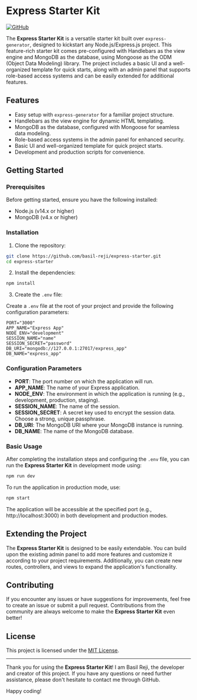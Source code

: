 # Express Starter Kit

[![GitHub](https://img.shields.io/badge/GitHub-basil--reji-blue.svg)](https://github.com/basil-reji)

The **Express Starter Kit** is a versatile starter kit built over `express-generator`, designed to kickstart any Node.js/Express.js project. This feature-rich starter kit comes pre-configured with Handlebars as the view engine and MongoDB as the database, using Mongoose as the ODM (Object Data Modeling) library. The project includes a basic UI and a well-organized template for quick starts, along with an admin panel that supports role-based access systems and can be easily extended for additional features.

## Features

- Easy setup with `express-generator` for a familiar project structure.
- Handlebars as the view engine for dynamic HTML templating.
- MongoDB as the database, configured with Mongoose for seamless data modeling.
- Role-based access systems in the admin panel for enhanced security.
- Basic UI and well-organized template for quick project starts.
- Development and production scripts for convenience.

## Getting Started

### Prerequisites

Before getting started, ensure you have the following installed:

- Node.js (v14.x or higher)
- MongoDB (v4.x or higher)

### Installation

1. Clone the repository:

```bash
git clone https://github.com/basil-reji/express-starter.git
cd express-starter
```

2. Install the dependencies:

```bash
npm install
```

3. Create the `.env` file:

Create a `.env` file at the root of your project and provide the following configuration parameters:

```dotenv
PORT="3000"
APP_NAME="Express App"
NODE_ENV="development"
SESSION_NAME="name"
SESSION_SECRET="password"
DB_URI="mongodb://127.0.0.1:27017/express_app"
DB_NAME="express_app"
```

### Configuration Parameters

- **PORT**: The port number on which the application will run.
- **APP_NAME**: The name of your Express application.
- **NODE_ENV**: The environment in which the application is running (e.g., development, production, staging).
- **SESSION_NAME**: The name of the session.
- **SESSION_SECRET**: A secret key used to encrypt the session data. Choose a strong, unique passphrase.
- **DB_URI**: The MongoDB URI where your MongoDB instance is running.
- **DB_NAME**: The name of the MongoDB database.

### Basic Usage

After completing the installation steps and configuring the `.env` file, you can run the **Express Starter Kit** in development mode using:

```bash
npm run dev
```

To run the application in production mode, use:

```bash
npm start
```

The application will be accessible at the specified port (e.g., http://localhost:3000) in both development and production modes.

## Extending the Project

The **Express Starter Kit** is designed to be easily extendable. You can build upon the existing admin panel to add more features and customize it according to your project requirements. Additionally, you can create new routes, controllers, and views to expand the application's functionality.

## Contributing

If you encounter any issues or have suggestions for improvements, feel free to create an issue or submit a pull request. Contributions from the community are always welcome to make the **Express Starter Kit** even better!

## License

This project is licensed under the [MIT License](LICENSE).

---

Thank you for using the **Express Starter Kit**! I am Basil Reji, the developer and creator of this project. If you have any questions or need further assistance, please don't hesitate to contact me through GitHub.

Happy coding!